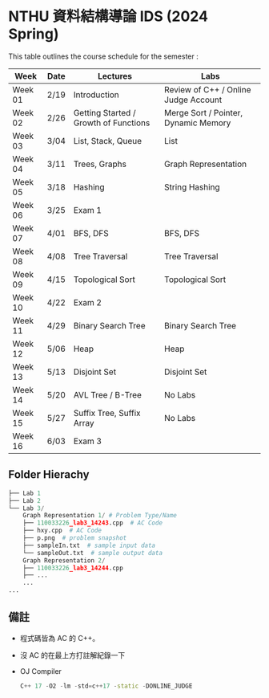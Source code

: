 # NTHU 資料結構導論 IDS (2024 Spring)

This table outlines the course schedule for the semester :

| Week | Date | Lectures | Labs |
|---|---|---|---|
| Week 01 | 2/19 | Introduction | Review of C++ / Online Judge Account |
| Week 02 | 2/26 | Getting Started / Growth of Functions | Merge Sort / Pointer, Dynamic Memory |
| Week 03 | 3/04 | List, Stack, Queue | List |
| Week 04 | 3/11 | Trees, Graphs | Graph Representation |
| Week 05 | 3/18 | Hashing | String Hashing |
| Week 06 | 3/25 | Exam 1 |  |
| Week 07 | 4/01 | BFS, DFS | BFS, DFS |
| Week 08 | 4/08 | Tree Traversal | Tree Traversal |
| Week 09 | 4/15 | Topological Sort | Topological Sort |
| Week 10 | 4/22 | Exam 2 |  |
| Week 11 | 4/29 | Binary Search Tree | Binary Search Tree |
| Week 12 | 5/06 | Heap | Heap |
| Week 13 | 5/13 | Disjoint Set | Disjoint Set |
| Week 14 | 5/20 | AVL Tree / B-Tree | No Labs |
| Week 15 | 5/27 | Suffix Tree, Suffix Array | No Labs |
| Week 16 | 6/03 | Exam 3 |  |



## Folder Hierachy
```python
├── Lab 1
├── Lab 2
└── Lab 3/
    Graph Representation 1/ # Problem Type/Name
    ├── 110033226_lab3_14243.cpp  # AC Code
    ├── hxy.cpp  # AC Code
    ├── p.png  # problem snapshot
    ├── sampleIn.txt  # sample input data
    └── sampleOut.txt  # sample output data
    Graph Representation 2/
    ├── 110033226_lab3_14244.cpp
    ├── ...
    ...
...
```

## 備註
* 程式碼皆為 AC 的 C++。
* 沒 AC 的在最上方打註解紀錄一下
* OJ Compiler 

    ```cpp
    C++ 17 -O2 -lm -std=c++17 -static -DONLINE_JUDGE
    ```